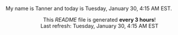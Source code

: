 My name is Tanner and today is Tuesday, January 30, 4:15 AM EST.

<p align="center">This <i>README</i> file is generated <b>every 3 hours</b>!</br>Last refresh: Tuesday, January 30, 4:15 AM EST<br /></p>
